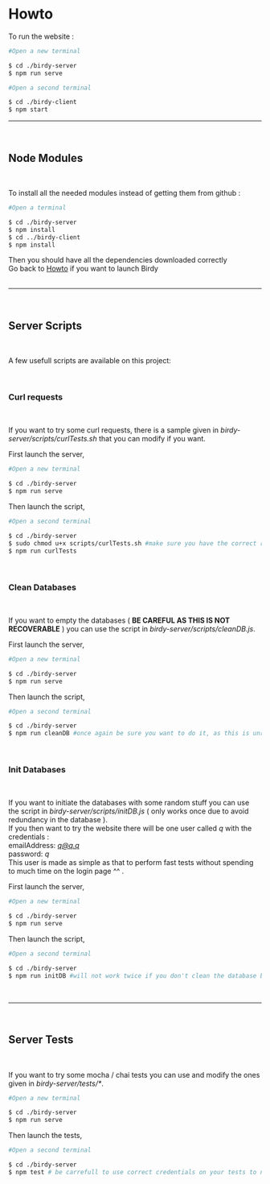 # Howto

To run the website :

```sh
#Open a new terminal

$ cd ./birdy-server
$ npm run serve
```

```sh
#Open a second terminal

$ cd ./birdy-client
$ npm start
```

---
<br>

## Node Modules
<br>

To install all the needed modules instead of getting them from github :

```sh
#Open a terminal

$ cd ./birdy-server
$ npm install
$ cd ../birdy-client
$ npm install
```

Then you should have all the dependencies downloaded correctly<br>
Go back to [Howto](#howto) if you want to launch Birdy<br>
<br>

---
<br>

## Server Scripts
<br>

A few usefull scripts are available on this project:

<br>

### Curl requests
<br>

If you want to try some curl requests, there is a sample given in <em>birdy-server/scripts/curlTests.sh</em> that you can modify if you want.

First launch the server,<br>
```sh
#Open a new terminal

$ cd ./birdy-server
$ npm run serve
```

Then launch the script,<br>

```sh
#Open a second terminal

$ cd ./birdy-server
$ sudo chmod u+x scripts/curlTests.sh #make sure you have the correct rights to do so
$ npm run curlTests
```

<br>

### Clean Databases
<br>

If you want to empty the databases ( <strong>BE CAREFUL AS THIS IS NOT RECOVERABLE</strong> ) you can use the script in <em>birdy-server/scripts/cleanDB.js</em>.

First launch the server,<br>

```sh
#Open a new terminal

$ cd ./birdy-server
$ npm run serve
```

Then launch the script,<br>

```sh
#Open a second terminal

$ cd ./birdy-server
$ npm run cleanDB #once again be sure you want to do it, as this is unrecoverable
```

<br>

### Init Databases
<br>

If you want to initiate the databases with some random stuff you can use the script in <em>birdy-server/scripts/initDB.js</em> ( only works once due to avoid redundancy in the database ).<br>
If you then want to try the website there will be one user called <em>q</em> with the credentials :<br>
emailAddress: <em>q@q.q</em><br>
password: <em>q</em><br>
This user is made as simple as that to perform fast tests without spending to much time on the login page ^^ .<br>

First launch the server,<br>

```sh
#Open a new terminal

$ cd ./birdy-server
$ npm run serve
```

Then launch the script,<br>

```sh
#Open a second terminal

$ cd ./birdy-server
$ npm run initDB #will not work twice if you don't clean the database before a second use
```
<br>

---
<br>

## Server Tests
<br>

If you want to try some mocha / chai tests you can use and modify the ones given in <em>birdy-server/tests/*</em>.

```sh
#Open a new terminal

$ cd ./birdy-server
$ npm run serve
```

Then launch the tests,<br>

```sh
#Open a second terminal

$ cd ./birdy-server
$ npm test # be carrefull to use correct credentials on your tests to not interfere with the real databases
```
<br>